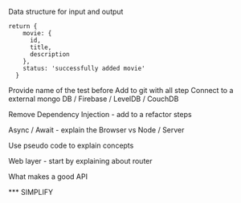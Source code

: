 Data structure for input and output

```
return {
    movie: {
      id,
      title,
      description
    },
    status: 'successfully added movie'
  }
```

Provide name of the test before
Add to git with all step
Connect to a external mongo DB / Firebase / LevelDB / CouchDB

Remove Dependency Injection - add to a refactor steps

Async / Await - explain the Browser vs Node / Server

Use pseudo code to explain concepts

Web layer - start by explaining about router

What makes a good API

*** SIMPLIFY
